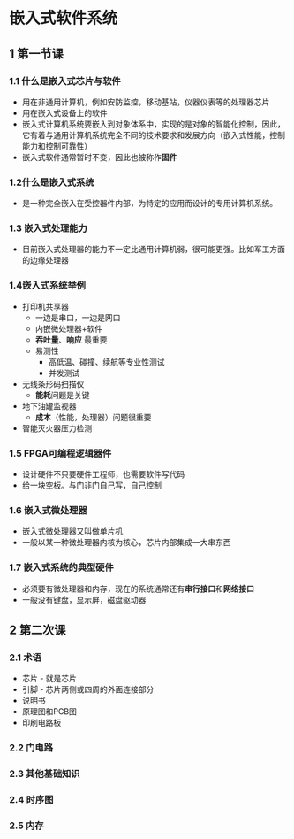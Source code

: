 # 嵌入式软件系统

## 1 第一节课

### 1.1 什么是嵌入式芯片与软件

* 用在非通用计算机，例如安防监控，移动基站，仪器仪表等的处理器芯片
* 用在嵌入式设备上的软件
* 嵌入式计算机系统要嵌入到对象体系中，实现的是对象的智能化控制，因此，它有着与通用计算机系统完全不同的技术要求和发展方向（嵌入式性能，控制能力和控制可靠性）
* 嵌入式软件通常暂时不变，因此也被称作**固件**

### 1.2什么是嵌入式系统

* 是一种完全嵌入在受控器件内部，为特定的应用而设计的专用计算机系统。

### 1.3 嵌入式处理能力

* 目前嵌入式处理器的能力不一定比通用计算机弱，很可能更强。比如军工方面的边缘处理器

### 1.4嵌入式系统举例

* 打印机共享器 
  * 一边是串口，一边是网口
  * 内嵌微处理器+软件
  * **吞吐量**、**响应** 最重要
  * 易测性 
    * 高低温、碰撞、续航等专业性测试
    * 并发测试
* 无线条形码扫描仪
  * **能耗**问题是关键
* 地下油罐监视器
  * **成本**（性能，处理器）问题很重要
* 智能灭火器压力检测

### 1.5 FPGA可编程逻辑器件

* 设计硬件不只要硬件工程师，也需要软件写代码
* 给一块空板。与门非门自己写，自己控制

### 1.6 嵌入式微处理器

* 嵌入式微处理器又叫做单片机
* 一般以某一种微处理器内核为核心，芯片内部集成一大串东西

### 1.7 嵌入式系统的典型硬件

* 必须要有微处理器和内存，现在的系统通常还有**串行接口**和**网络接口**
* 一般没有键盘，显示屏，磁盘驱动器



## 2 第二次课

### 2.1 术语

* 芯片 - 就是芯片
* 引脚 - 芯片两侧或四周的外面连接部分
* 说明书
* 原理图和PCB图
* 印刷电路板

### 2.2 门电路

### 2.3 其他基础知识

### 2.4 时序图

### 2.5 内存

